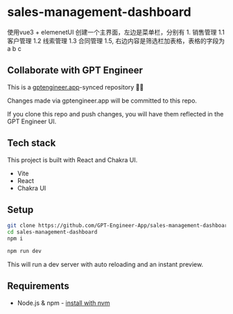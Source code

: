 # sales-management-dashboard

使用vue3 + elemenetUI 创建一个主界面，左边是菜单栏，分别有 1. 销售管理 1.1 客户管理  1.2 线索管理 1.3 合同管理 1.5, 右边内容是筛选栏加表格，表格的字段为 a b c

## Collaborate with GPT Engineer

This is a [gptengineer.app](https://gptengineer.app)-synced repository 🌟🤖

Changes made via gptengineer.app will be committed to this repo.

If you clone this repo and push changes, you will have them reflected in the GPT Engineer UI.

## Tech stack

This project is built with React and Chakra UI.

- Vite
- React
- Chakra UI

## Setup

```sh
git clone https://github.com/GPT-Engineer-App/sales-management-dashboard.git
cd sales-management-dashboard
npm i
```

```sh
npm run dev
```

This will run a dev server with auto reloading and an instant preview.

## Requirements

- Node.js & npm - [install with nvm](https://github.com/nvm-sh/nvm#installing-and-updating)
